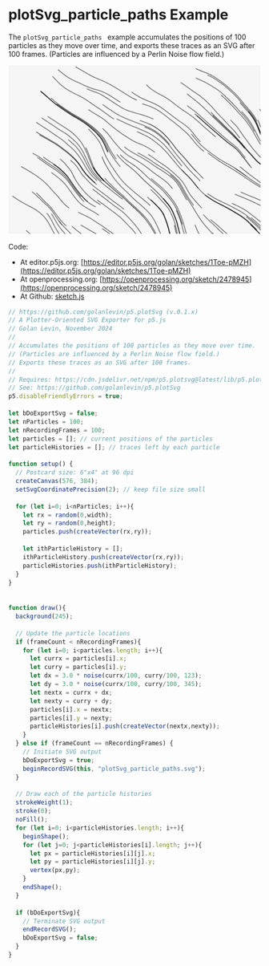 # plotSvg_particle_paths Example

The `plotSvg_particle_paths ` example accumulates the positions of 100 particles as they move over time, and exports these traces as an SVG after 100 frames. (Particles are influenced by a Perlin Noise flow field.) 

![plotSvg_particle_paths.png](plotSvg_particle_paths.png)

Code: 

* At editor.p5js.org: [https://editor.p5js.org/golan/sketches/1Toe-pMZH](https://editor.p5js.org/golan/sketches/1Toe-pMZH)
* At openprocessing.org: [https://openprocessing.org/sketch/2478945](https://openprocessing.org/sketch/2478945)
* At Github: [sketch.js](https://raw.githubusercontent.com/golanlevin/p5.plotSvg/refs/heads/main/examples/plotSvg_particle_paths/sketch.js)


```js
// https://github.com/golanlevin/p5.plotSvg (v.0.1.x)
// A Plotter-Oriented SVG Exporter for p5.js
// Golan Levin, November 2024
//
// Accumulates the positions of 100 particles as they move over time.
// (Particles are influenced by a Perlin Noise flow field.) 
// Exports these traces as an SVG after 100 frames.
// 
// Requires: https://cdn.jsdelivr.net/npm/p5.plotsvg@latest/lib/p5.plotSvg.js
// See: https://github.com/golanlevin/p5.plotSvg
p5.disableFriendlyErrors = true; 

let bDoExportSvg = false; 
let nParticles = 100; 
let nRecordingFrames = 100; 
let particles = []; // current positions of the particles
let particleHistories = []; // traces left by each particle

function setup() {
  // Postcard size: 6"x4" at 96 dpi
  createCanvas(576, 384);
  setSvgCoordinatePrecision(2); // keep file size small
  
  for (let i=0; i<nParticles; i++){
    let rx = random(0,width); 
    let ry = random(0,height); 
    particles.push(createVector(rx,ry)); 
    
    let ithParticleHistory = [];
    ithParticleHistory.push(createVector(rx,ry)); 
    particleHistories.push(ithParticleHistory); 
  }
}


function draw(){
  background(245);
  
  // Update the particle locations
  if (frameCount < nRecordingFrames){
    for (let i=0; i<particles.length; i++){
      let currx = particles[i].x; 
      let curry = particles[i].y; 
      let dx = 3.0 * noise(currx/100, curry/100, 123); 
      let dy = 3.0 * noise(currx/100, curry/100, 345);
      let nextx = currx + dx; 
      let nexty = curry + dy; 
      particles[i].x = nextx;
      particles[i].y = nexty;
      particleHistories[i].push(createVector(nextx,nexty)); 
    }
  } else if (frameCount == nRecordingFrames) {
    // Initiate SVG output
    bDoExportSvg = true; 
    beginRecordSVG(this, "plotSvg_particle_paths.svg");
  }
  
  // Draw each of the particle histories
  strokeWeight(1);
  stroke(0);
  noFill();
  for (let i=0; i<particleHistories.length; i++){
    beginShape(); 
    for (let j=0; j<particleHistories[i].length; j++){
      let px = particleHistories[i][j].x;
      let py = particleHistories[i][j].y;
      vertex(px,py); 
    }
    endShape(); 
  }
  
  if (bDoExportSvg){
    // Terminate SVG output
    endRecordSVG();
    bDoExportSvg = false;
  }
}
```